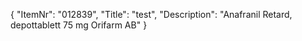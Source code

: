 {
  "ItemNr": "012839",
  "Title": "test",
  "Description": "Anafranil Retard, depottablett 75 mg Orifarm AB"
}
